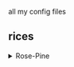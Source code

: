 all my config files

## rices
<details>
  <summary>Rose-Pine</summary>
  
  
![not_found](/images/pine-rose-rice.png)
![not_found](/images/pine-rose-rice2.png)
![not_found](/images/pine-rose-rice3.png)
![not_found](/images/pine-rose-rice4.png)
![not_found](/images/pine-rose-rice5.png)

gnome extentions:
    blur my shell
    dash to dock
    gnome clipboard
    logo menu
    pop shell
    remove app menu
    top bar organizer
    unite
    user theme
    aylur's widgets
    workspace matrix
    Rounded Window Corners


themes for: 

    gnome (/gnome/rices/rose-pine)
    	gtk3
    	gtk4
    	gnome-shell
    	icons
    
	vscode (extentions + /vscodium/vscode_config)
	nvim (mainly from nvChad)
	text editor (gnome/rices/rose-pine/usr....../style.xml)
	alacritty (themes need to be set manually in the .config/alacritty folder)
	ranger (themes need to be set manually in the .config/alacritty folder)
	fierfox (extention)
	tmux
	duckduckgo


## tmux
i install the catppuccin theme for tmux because it looks better then replace the color scheme in theme plugins folder with
```conf
thm_bg="#191724"
thm_fg="#e0def4"
thm_cyan="#9ccfd8"
thm_black="#191724"
thm_gray="#26233a"
thm_magenta="#c4a7e7"
thm_pink="#eb6f92"
thm_red="#de3967"
thm_green="#9ccfd8"
thm_yellow="#f6c177"
thm_blue="#31748f"
thm_orange="#ebbcba"
thm_black4="#6e6a86"
```

plugins folder path example: 

the full config is ~/.config/tmux/plugins/<theme_plugin_name>/color_scheme.tmuxtheme

in my case it was ~/.config/tmux/plugins/tmux/catppuccin-mocha.tmuxtheme

## Font
jetbrains nerd font: https://www.nerdfonts.com/font-downloads

## duckduckgo

1. Visit <https://duckduckgo.com>
2. Right click and select the “Inspect” button.
3. Select the “Console” tab.
4. If you are using Firefox, type `allow pasting`.
5. Enter one of the following scripts

for rose-pine:
```js
const theme = [
	'1=-1', 'at=-1', 'ao=-1', 'aq=-1', 'ak=-1', 'ax=-1', 'av=1', 'ap=-1', 'au=-1', 'ay=b', 'ae=-1', '18=1',
	'7=191724', 'j=191724', '9=9ccfd8', 'x=31748f', 'aa=c4a7e7', '8=e0def4', '21=191724',
];

for (const item of theme) {
	document.cookie = `${item}; max-age=126144000; samesite=lax; secure`;
}
```

## zsh
syntax highlighting
suggestions


## aditional
random pokemon on terminal launch: https://github.com/Findarato/pokemon-colorscripts

pipes.sh: yay -S pipes.sh

color scripts: yay -S shell-color-scripts 
</details>
